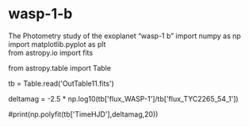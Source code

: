 # wasp-1-b
The Photometry study of the exoplanet “wasp-1 b”
import numpy as np
import matplotlib.pyplot as plt                                         
from astropy.io import fits                                             

from astropy.table import Table


tb = Table.read('OutTable11.fits')  


deltamag = -2.5 * np.log10(tb['flux_WASP-1']/tb['flux_TYC2265_54_1'])

#print(np.polyfit(tb['TimeHJD'],deltamag,20))
